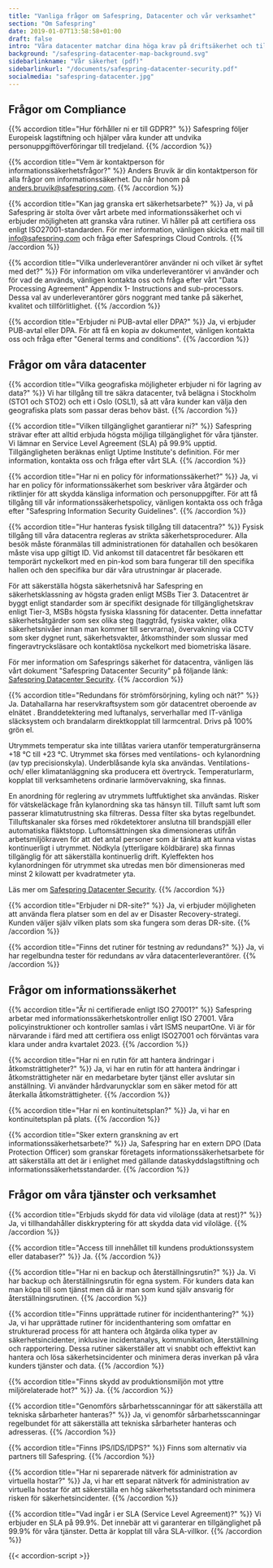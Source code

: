 ```yaml
---
title: "Vanliga frågor om Safespring, Datacenter och vår verksamhet"
section: "Om Safespring"
date: 2019-01-07T13:58:58+01:00
draft: false
intro: "Våra datacenter matchar dina höga krav på driftsäkerhet och tillgänglighet. Du får dessutom en klimatsmart lösning eftersom våra datacenter drivs till 100 procent med el från förnyelsebara energikällor."
background: "/safespring-datacenter-map-background.svg"
sidebarlinkname: "Vår säkerhet (pdf)"
sidebarlinkurl: "/documents/safespring-datacenter-security.pdf"
socialmedia: "safespring-datacenter.jpg"
---
```


## Frågor om Compliance

<div>

{{% accordion title="Hur förhåller ni er till GDPR?" %}}
Safespring följer Europeisk lagstiftning och hjälper våra kunder att undvika personuppgiftöverföringar till tredjeland.
{{% /accordion %}}

{{% accordion title="Vem är kontaktperson för informationssäkerhetsfrågor?" %}}
Anders Bruvik är din kontaktperson för alla frågor om informationssäkerhet. Du når honom på anders.bruvik@safespring.com.
{{% /accordion %}}

{{% accordion title="Kan jag granska ert säkerhetsarbete?" %}}
Ja, vi på Safespring är stolta över vårt arbete med informationssäkerhet och vi erbjuder möjligheten att granska våra rutiner. Vi håller på att certifiera oss enligt ISO27001-standarden. För mer information, vänligen skicka ett mail till info@safespring.com och fråga efter Safesprings Cloud Controls.
{{% /accordion %}}

{{% accordion title="Vilka underleverantörer använder ni och vilket är syftet med det?" %}}
För information om vilka underleverantörer vi använder och för vad de används, vänligen kontakta oss och fråga efter vårt "Data Processing Agreement" Appendix 1- Instructions and sub-processors. Dessa val av underleverantörer görs noggrant med tanke på säkerhet, kvalitet och tillförlitlighet.
{{% /accordion %}}

{{% accordion title="Erbjuder ni PUB-avtal eller DPA?" %}}
Ja, vi erbjuder PUB-avtal eller DPA. För att få en kopia av dokumentet, vänligen kontakta oss och fråga efter "General terms and conditions".
{{% /accordion %}}

</div>

## Frågor om våra datacenter

<div>

{{% accordion title="Vilka geografiska möjligheter erbjuder ni för lagring av data?" %}}
Vi har tillgång till tre säkra datacenter, två belägna i Stockholm (STO1 och STO2) och ett i Oslo (OSL1), så att våra kunder kan välja den geografiska plats som passar deras behov bäst.
{{% /accordion %}}

{{% accordion title="Vilken tillgänglighet garantierar ni?" %}}
Safespring strävar efter att alltid erbjuda högsta möjliga tillgänglighet för våra tjänster. Vi lämnar en Service Level Agreement (SLA) på 99.9% upptid. Tillgängligheten beräknas enligt Uptime Institute's definition. För mer information, kontakta oss och fråga efter vårt SLA.
{{% /accordion %}}

{{% accordion title="Har ni en policy för informationssäkerhet?" %}}
Ja, vi har en policy för informationssäkerhet som beskriver våra åtgärder och riktlinjer för att skydda känsliga information och personuppgifter. För att få tillgång till vår informationssäkerhetspolicy, vänligen kontakta oss och fråga efter "Safespring Information Security Guidelines".
{{% /accordion %}}

{{% accordion title="Hur hanteras fysisk tillgång till datacentra?" %}}
Fysisk tillgång till våra datacentra regleras av strikta säkerhetsprocedurer. Alla besök måste föranmälas till administrationen för datahallen och besökaren måste visa upp giltigt ID. Vid ankomst till datacentret får besökaren ett temporärt nyckelkort med en pin-kod som bara fungerar till den specifika hallen och den specifika bur där våra utrustningar är placerade.

För att säkerställa högsta säkerhetsnivå har Safespring en säkerhetsklassning av högsta graden enligt MSBs Tier 3. Datacentret är byggt enligt standarder som är specifikt designade för tillgänglighetskrav enligt Tier-3, MSBs högsta fysiska klassning för datacenter. Detta innefattar säkerhetsåtgärder som sex olika steg (taggtråd, fysiska vakter, olika säkerhetsnivåer innan man kommer till servrarna), övervakning via CCTV som sker dygnet runt, säkerhetsvakter, åtkomsthinder som slussar med fingeravtrycksläsare och kontaktlösa nyckelkort med biometriska läsare.

För mer information om Safesprings säkerhet för datacentra, vänligen läs vårt dokument "Safespring Datacenter Security" på följande länk: [Safespring Datacenter Security](/documents/safespring-datacenter-security.pdf).
{{% /accordion %}}

{{% accordion title="Redundans för strömförsörjning, kyling och nät?" %}}
Ja. Datahallarna har reservkraftsystem som gör datacentret oberoende av elnätet . Branddetektering med luftanalys, serverhallar med IT-vänliga släcksystem och brandalarm direktkopplat till larmcentral. Drivs på 100% grön el. 

Utrymmets temperatur ska inte tillåtas variera utanför temperaturgränserna +18 °C till +23 °C. Utrymmet ska förses med ventilations- och kylanordning (av typ precisionskyla). Underblåsande kyla ska användas. Ventilations- och/ eller klimatanläggning ska producera ett övertryck. Temperaturlarm, kopplat till verksamhetens ordinarie larmövervakning, ska finnas. 

En anordning för reglering av utrymmets luftfuktighet ska användas. Risker för vätskeläckage från kylanordning ska tas hänsyn till. Tilluft samt luft som passerar klimatutrustning ska filtreras. Dessa filter ska bytas regelbundet. Tilluftskanaler ska förses med rökdetektorer anslutna till brandspjäll eller automatiska fläktstopp. Luftomsättningen ska dimensioneras utifrån arbetsmiljökraven för att det antal personer som är tänkta att kunna vistas kontinuerligt i utrymmet. Nödkyla (ytterligare köldbärare) ska finnas tillgänglig för att säkerställa kontinuerlig drift. Kyleffekten hos kylanordningen för utrymmet ska utredas men bör dimensioneras med minst 2 kilowatt per kvadratmeter yta. 

Läs mer om [Safespring Datacenter Security](/documents/safespring-datacenter-security.pdf).
{{% /accordion %}}

{{% accordion title="Erbjuder ni DR-site?" %}}
Ja, vi erbjuder möjligheten att använda flera platser som en del av er Disaster Recovery-strategi. Kunden väljer själv vilken plats som ska fungera som deras DR-site.
{{% /accordion %}}

{{% accordion title="Finns det rutiner för testning av redundans?" %}}
Ja, vi har regelbundna tester för redundans av våra datacenterleverantörer.
{{% /accordion %}}

</div>

## Frågor om informationssäkerhet

<div>

{{% accordion title="Är ni certifierade enligt ISO 27001?" %}}
Safespring arbetar med informationssäkerhetskontroller enligt ISO 27001. Våra policyinstruktioner och kontroller samlas i vårt ISMS neupartOne. Vi är för närvarande i färd med att certifiera oss enligt ISO27001 och förväntas vara klara under andra kvartalet 2023.
{{% /accordion %}}

{{% accordion title="Har ni en rutin för att hantera ändringar i åtkomsträttigheter?" %}}
Ja, vi har en rutin för att hantera ändringar i åtkomsträttigheter när en medarbetare byter tjänst eller avslutar sin anställning. Vi använder hårdvarunycklar som en säker metod för att återkalla åtkomsträttigheter.
{{% /accordion %}}

{{% accordion title="Har ni en kontinuitetsplan?" %}}
Ja, vi har en kontinuitetsplan på plats.
{{% /accordion %}}

{{% accordion title="Sker extern granskning av ert informationssäkerhetsarbete?" %}}
Ja, Safespring har en extern DPO (Data Protection Officer) som granskar företagets informationssäkerhetsarbete för att säkerställa att det är i enlighet med gällande dataskyddslagstiftning och informationssäkerhetsstandarder.
{{% /accordion %}}

</div>

## Frågor om våra tjänster och verksamhet

<div>

{{% accordion title="Erbjuds skydd för data vid viloläge (data at rest)?" %}}
Ja, vi tillhandahåller diskkryptering för att skydda data vid viloläge.
{{% /accordion %}}

{{% accordion title="Access till innehållet till kundens produktionssystem eller databaser?" %}}
Ja.
{{% /accordion %}}

{{% accordion title="Har ni en backup och återställningsrutin?" %}}
Ja. Vi har backup och återställningsrutin för egna system. För kunders data kan man köpa till som tjänst men då är man som kund själv ansvarig för återställningsrutinen.
{{% /accordion %}}

{{% accordion title="Finns upprättade rutiner för incidenthantering?" %}}
Ja, vi har upprättade rutiner för incidenthantering som omfattar en strukturerad process för att hantera och åtgärda olika typer av säkerhetsincidenter, inklusive incidentanalys, kommunikation, återställning och rapportering. Dessa rutiner säkerställer att vi snabbt och effektivt kan hantera och lösa säkerhetsincidenter och minimera deras inverkan på våra kunders tjänster och data.
{{% /accordion %}}

{{% accordion title="Finns skydd av produktionsmiljön mot yttre miljörelaterade hot?" %}}
Ja.
{{% /accordion %}}

{{% accordion title="Genomförs sårbarhetsscanningar för att säkerställa att tekniska sårbarheter hanteras?" %}}
Ja, vi genomför sårbarhetsscanningar regelbundet för att säkerställa att tekniska sårbarheter hanteras och adresseras.
{{% /accordion %}}

{{% accordion title="Finns IPS/IDS/IDPS?" %}}
Finns som alternativ via partners till Safespring.
{{% /accordion %}}

{{% accordion title="Har ni separerade nätverk för administration av virtuella hostar?" %}}
Ja, vi har ett separat nätverk för administration av virtuella hostar för att säkerställa en hög säkerhetsstandard och minimera risken för säkerhetsincidenter.
{{% /accordion %}}

{{% accordion title="Vad ingår i er SLA (Service Level Agreement)?" %}}
Vi erbjuder en SLA på 99.9%. Det innebär att vi garanterar en tillgänglighet på 99.9% för våra tjänster. Detta är kopplat till våra SLA-villkor.
{{% /accordion %}}

</div>

{{< accordion-script >}}
